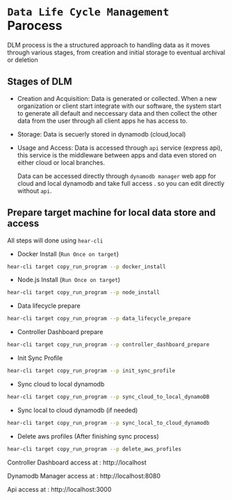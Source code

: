 # `Data Life Cycle Management` Parocess


DLM process is the a structured approach to handling data as it moves through various stages, from creation and initial storage to eventual archival or deletion


## Stages of DLM

- Creation and Acquisition: Data is generated or collected.
When a new organization or client start integrate with our software, the system start to generate all default and neccessary data and then collect the other data from the user through all client apps he has access to.

- Storage: Data is secuerly stored in dynamodb (cloud,local)
- Usage and Access: Data is accessed through `api` service 
(express api), this service is the middleware between apps and data even stored on either cloud or local branches.

  Data can be accessed directly through `dynamodb manager` web app for cloud and local dynamodb and take full access .
  so you can edit directly without `api`.


## Prepare target machine for local data store and access

All steps will done using `hear-cli`
- Docker Install (`Run Once on target`)

```bash
hear-cli target copy_run_program --p docker_install
```

- Node.js Install (`Run Once on target`)

```bash
hear-cli target copy_run_program --p node_install
```

- Data lifecycle prepare

```bash
hear-cli target copy_run_program --p data_lifecycle_prepare
```

- Controller Dashboard prepare

```bash
hear-cli target copy_run_program --p controller_dashboard_prepare
```



- Init Sync Profile

```bash
hear-cli target copy_run_program --p init_sync_profile
```

- Sync cloud to local dynamodb

```bash
hear-cli target copy_run_program --p sync_cloud_to_local_dynamoDB
```


- Sync local to cloud dynamodb (if needed)

```bash
hear-cli target copy_run_program --p sync_local_to_cloud_dynamodb
```



- Delete aws profiles (After finishing sync process)

```bash
hear-cli target copy_run_program --p delete_aws_profiles
```

Controller Dashboard access at :
http://localhost

Dynamodb Manager access at :
http://localhost:8080

Api access at :
http://localhost:3000